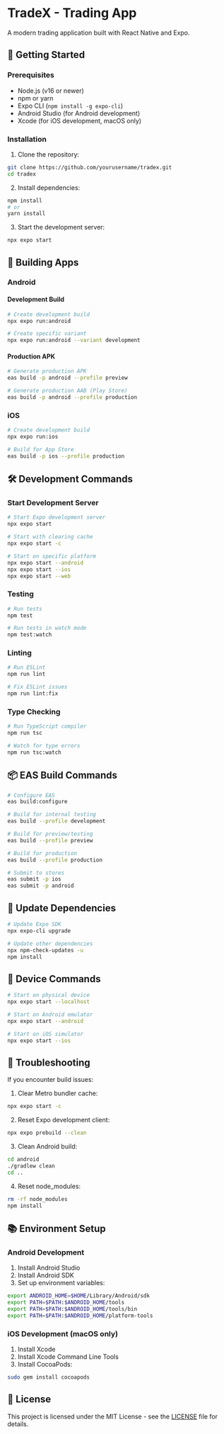 # TradeX - Trading App

A modern trading application built with React Native and Expo.

## 🚀 Getting Started

### Prerequisites

- Node.js (v16 or newer)
- npm or yarn
- Expo CLI (`npm install -g expo-cli`)
- Android Studio (for Android development)
- Xcode (for iOS development, macOS only)

### Installation

1. Clone the repository:

```bash
git clone https://github.com/yourusername/tradex.git
cd tradex
```

2. Install dependencies:

```bash
npm install
# or
yarn install
```

3. Start the development server:

```bash
npx expo start
```

## 📱 Building Apps

### Android

#### Development Build

```bash
# Create development build
npx expo run:android

# Create specific variant
npx expo run:android --variant development
```

#### Production APK

```bash
# Generate production APK
eas build -p android --profile preview

# Generate production AAB (Play Store)
eas build -p android --profile production
```

### iOS

```bash
# Create development build
npx expo run:ios

# Build for App Store
eas build -p ios --profile production
```

## 🛠️ Development Commands

### Start Development Server

```bash
# Start Expo development server
npx expo start

# Start with clearing cache
npx expo start -c

# Start on specific platform
npx expo start --android
npx expo start --ios
npx expo start --web
```

### Testing

```bash
# Run tests
npm test

# Run tests in watch mode
npm test:watch
```

### Linting

```bash
# Run ESLint
npm run lint

# Fix ESLint issues
npm run lint:fix
```

### Type Checking

```bash
# Run TypeScript compiler
npm run tsc

# Watch for type errors
npm run tsc:watch
```

## 📦 EAS Build Commands

```bash
# Configure EAS
eas build:configure

# Build for internal testing
eas build --profile development

# Build for preview/testing
eas build --profile preview

# Build for production
eas build --profile production

# Submit to stores
eas submit -p ios
eas submit -p android
```

## 🔄 Update Dependencies

```bash
# Update Expo SDK
npx expo-cli upgrade

# Update other dependencies
npx npm-check-updates -u
npm install
```

## 📱 Device Commands

```bash
# Start on physical device
npx expo start --localhost

# Start on Android emulator
npx expo start --android

# Start on iOS simulator
npx expo start --ios
```

## 🔧 Troubleshooting

If you encounter build issues:

1. Clear Metro bundler cache:

```bash
npx expo start -c
```

2. Reset Expo development client:

```bash
npx expo prebuild --clean
```

3. Clean Android build:

```bash
cd android
./gradlew clean
cd ..
```

4. Reset node_modules:

```bash
rm -rf node_modules
npm install
```

## 📚 Environment Setup

### Android Development

1. Install Android Studio
2. Install Android SDK
3. Set up environment variables:

```bash
export ANDROID_HOME=$HOME/Library/Android/sdk
export PATH=$PATH:$ANDROID_HOME/tools
export PATH=$PATH:$ANDROID_HOME/tools/bin
export PATH=$PATH:$ANDROID_HOME/platform-tools
```

### iOS Development (macOS only)

1. Install Xcode
2. Install Xcode Command Line Tools
3. Install CocoaPods:

```bash
sudo gem install cocoapods
```

## 📄 License

This project is licensed under the MIT License - see the [LICENSE](LICENSE) file for details.
